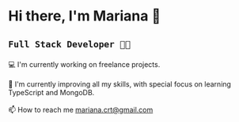 
<div>
    <h1>
      Hi there, I'm Mariana 👋
    </h1>
<h2>
  
    Full Stack Developer 👩‍💻
</h2>



💻 I'm currently working on freelance projects.
<br/>
<br/>
🌱 I'm currently improving all my skills, with special focus on learning TypeScript and MongoDB.
<br/>
<br/>
📫 How to reach me mariana.crt@gmail.com 
  
</div>




